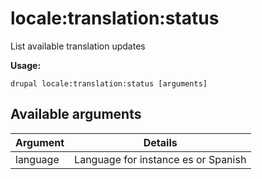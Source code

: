 # locale:translation:status
List available translation updates

**Usage:**
```
drupal locale:translation:status [arguments]
```

## Available arguments
Argument | Details
---------|-------------
language | Language for instance es or Spanish
